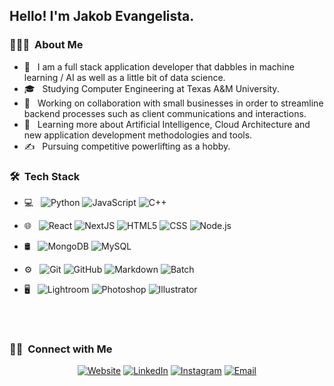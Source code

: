 <!---
- 👋 Hi, I’m @jakobevangelista
- 👀 I’m interested in ...
- 🌱 I’m currently learning ...
- 💞️ I’m looking to collaborate on ...
- 📫 How to reach me ...


jakobevangelista/jakobevangelista is a ✨ special ✨ repository because its `README.md` (this file) appears on your GitHub profile.
You can click the Preview link to take a look at your changes.
--->

<!---
add profile picture
<img src="">
--->
<h2> Hello! I'm Jakob Evangelista.</h2>

<h3> 👨🏻‍💻 &nbsp;About Me </h3>

- 🤔 &nbsp; I am a full stack application developer that dabbles in machine learning / AI as well as a little bit of data science.
- 🎓 &nbsp; Studying Computer Engineering at Texas A&M University.
- 💼 &nbsp; Working on collaboration with small businesses in order to streamline backend processes such as client communications and interactions.
- 🌱 &nbsp; Learning more about Artificial Intelligence, Cloud Architecture and new application development methodologies and tools.
- ✍️ &nbsp; Pursuing competitive powerlifting as a hobby.

<h3> 🛠 &nbsp;Tech Stack</h3>

- 💻 &nbsp;
  ![Python](https://img.shields.io/badge/-Python-333333?style=flat&logo=python)
  ![JavaScript](https://img.shields.io/badge/-JavaScript-333333?style=flat&logo=javascript)
  ![C++](https://img.shields.io/badge/-C++-333333?style=flat&logo=C%2B%2B&logoColor=00599C)
- 🌐 &nbsp;
  ![React](https://img.shields.io/badge/-React-333333?style=flat&logo=react)
  ![NextJS](https://img.shields.io/badge/-NextJS-333333?style=flat&logo=nextjs)
  ![HTML5](https://img.shields.io/badge/-HTML5-333333?style=flat&logo=HTML5)
  ![CSS](https://img.shields.io/badge/-CSS-333333?style=flat&logo=CSS3&logoColor=1572B6)
  ![Node.js](https://img.shields.io/badge/-Node.js-333333?style=flat&logo=node.js)

- 🛢 &nbsp;
  ![MongoDB](https://img.shields.io/badge/-MongoDB-333333?style=flat&logo=mongodb)
  ![MySQL](https://img.shields.io/badge/-MySQL-333333?style=flat&logo=mysql)
- ⚙️ &nbsp;
  ![Git](https://img.shields.io/badge/-Git-333333?style=flat&logo=git)
  ![GitHub](https://img.shields.io/badge/-GitHub-333333?style=flat&logo=github)
  ![Markdown](https://img.shields.io/badge/-Markdown-333333?style=flat&logo=markdown)
  ![Batch](https://img.shields.io/badge/-Batch-333333?style=flat&logo=batch)
- 🖥 &nbsp;
  ![Lightroom](https://img.shields.io/badge/-Lightroom-333333?style=flat&logo=adobe-illustrator)
  ![Photoshop](https://img.shields.io/badge/-Photoshop-333333?style=flat&logo=adobe-photoshop)
  ![Illustrator](https://img.shields.io/badge/-Illustrator-333333?style=flat&logo=adobe-indesign)

<br/>

<!---
<a href="https://github.com/jakobevangelista">
  <img height="180em" src="https://github-readme-stats.vercel.app/api?username=AVS1508&theme=buefy&show_icons=true" />
  <img height="180em" src="https://github-readme-stats.vercel.app/api/top-langs/?username=AVS1508&theme=buefy&layout=compact" />
</a>
--->

<br/>

<h3> 🤝🏻 &nbsp;Connect with Me </h3>

<p align="center">
<a href="https://www.jakob-evangelista.com/"><img alt="Website" src="https://img.shields.io/badge/Website-www.jakob-evangelista.com-blue?style=flat-square&logo=google-chrome"></a>
<a href="https://www.linkedin.com/in/jakobevangelista/"><img alt="LinkedIn" src="https://img.shields.io/badge/LinkedIn-Jakob%20Evangelista-blue?style=flat-square&logo=linkedin"></a>
<a href="https://www.instagram.com/jakobevanglista/"><img alt="Instagram" src="https://img.shields.io/badge/Instagram-jakobeavangelista-blue?style=flat-square&logo=instagram"></a>
<a href="jakobevangelista@gmail.com"><img alt="Email" src="https://img.shields.io/badge/Email-jakobevangelista@gmail.com-blue?style=flat-square&logo=gmail"></a>
</p>

<!---
⭐️ From [AVS1508](https://github.com/AVS1508)
--->
